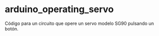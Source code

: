 # arduino_operating_servo
Código para un circuito que opere un servo modelo SG90 pulsando un botón.
